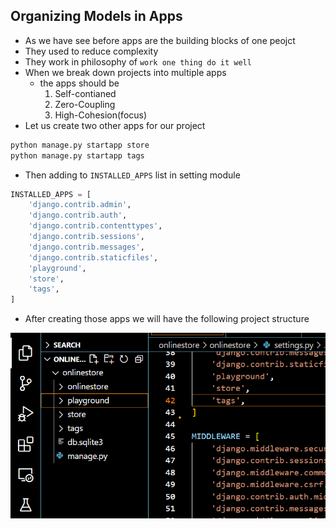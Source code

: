 ## Organizing Models in Apps

- As we have see before apps are the building blocks of one peojct
- They used to reduce complexity
- They work in philosophy of `work one thing do it well`
- When we break down projects into multiple apps 
    - the apps should be
        1. Self-contianed
        2. Zero-Coupling
        3. High-Cohesion(focus)
- Let us create two other apps for our project

```bash
python manage.py startapp store
python manage.py startapp tags
```


- Then adding to `INSTALLED_APPS` list in setting module

```python 
INSTALLED_APPS = [
    'django.contrib.admin',
    'django.contrib.auth',
    'django.contrib.contenttypes',
    'django.contrib.sessions',
    'django.contrib.messages',
    'django.contrib.staticfiles',
    'playground',
    'store',
    'tags',
]
```

- After creating those apps we will have the following project structure

![store snd tags app created](../Images/created%20-%20app.png)